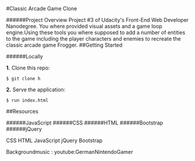 #Classic Arcade Game Clone

######Project Overview
Project #3 of Udacity's Front-End Web Developer Nanodegree.
You where provided visual assets and a game loop engine.Using these tools you where supposed to add a number of entities to the game including the player characters and enemies to recreate the classic arcade game Frogger.
##Getting Started

######Locally

**1.** Clone this repo:

```
$ git clone h
````

**2.** Serve the application:

```
$ run index.html
```


##Resources

######JavaScript
######CSS
######HTML
######Bootstrap
######jQuery

CSS
HTML
JavaScript
jQuery
Bootstrap

Backgroundmusic :
youtube:GermanNintendoGamer
